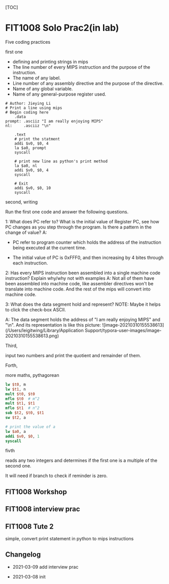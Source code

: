 [TOC]



# FIT1008 Solo Prac2(in lab)

Five coding practices

first one

- defining and printing strings in mips
- The line number of every MIPS instruction and the purpose of the instruction. 
- The name of any label. 
- Line number of any assembly directive and the purpose of the directive. 
- Name of any global variable. 
- Name of any general-purpose register used.



```
# Author: Jieying Li
# Print a line using mips
# Begin coding here
    .data
prompt: .asciiz "I am really enjoying MIPS"
nl:		.asciiz "\n"

    .text
    # print the statment
    addi $v0, $0, 4
    la $a0, prompt
    syscall

    # print new line as python's print method
    la $a0, nl 
    addi $v0, $0, 4 
    syscall         

    # Exit
    addi $v0, $0, 10
    syscall
```





second, writing 

Run the first one code and answer the following questions.

1: What does PC refer to? What is the initial value of Register PC, see how PC changes as you step through the program. Is there a pattern in the change of value? 
A: 

- PC refer to program counter which holds the address of the instruction being executed at the current time.

-  The initial value of PC is 0xFFF0, and then increasing by 4 bites through each instruction.

  





2: Has every MIPS instruction been assembled into a single machine code instruction? Explain why/why not with examples
A: Not all of them have been assembled into machine code, like assembler directives won't be translate into machine code. And the rest of the mips will convert into machine code.





3: What does the data segment hold and represent?  NOTE: Maybe it helps to click the check-box ASCII.

A: The data segment holds the address of  "I am really enjoying MIPS" and "\n". And its representation is like this picture: ![image-20210310155538613](/Users/leigitwing/Library/Application Support/typora-user-images/image-20210310155538613.png)





Third,

input two numbers and print the quotient and remainder of them.





Forth,

more maths, pythagorean 





```mips
lw $t0, m
lw $t1, n 
mult $t0, $t0
mflo $t0  # m^2
mult $t1, $t1
mflo $t1  # n^2
sub $t2, $t0, $t1
sw $t2, a

# print the value of a
lw $a0, a
addi $v0, $0, 1 
syscall
```




fivth

reads any two integers and determines if the first one is a multiple of the second one. 

It will need if branch to check if reminder is zero.



## FIT1008 Workshop





## FIT1008 interview prac







 

## FIT1008 Tute 2

simple, convert print statement in python to mips instructions





## Changelog

- 2021-03-09 add interview prac

- 2021-03-08 init